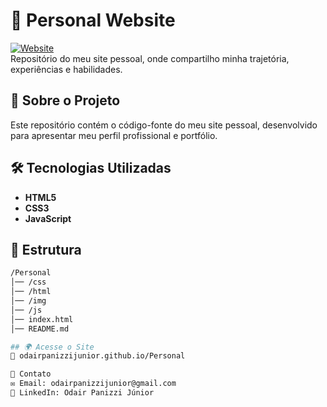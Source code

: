 # 🚀 Personal Website  

[![Website](https://img.shields.io/badge/Website-LIVE-blue?style=flat&logo=google-chrome&logoColor=white)](https://odairpanizzijunior.github.io/Personal/)  
Repositório do meu site pessoal, onde compartilho minha trajetória, experiências e habilidades.  

## 📌 Sobre o Projeto  
Este repositório contém o código-fonte do meu site pessoal, desenvolvido para apresentar meu perfil profissional e portfólio.  

## 🛠 Tecnologias Utilizadas  
- **HTML5**  
- **CSS3**  
- **JavaScript**  

## 📂 Estrutura  
```bash
/Personal
│── /css
│── /html
│── /img
│── /js
│── index.html
│── README.md

## 🌍 Acesse o Site
🔗 odairpanizzijunior.github.io/Personal

📧 Contato
✉️ Email: odairpanizzijunior@gmail.com
💼 LinkedIn: Odair Panizzi Júnior


